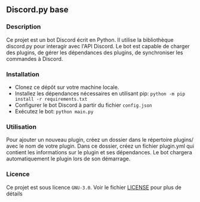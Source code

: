 ## Discord.py base
### Description
Ce projet est un bot Discord écrit en Python. Il utilise la bibliothèque discord.py pour interagir avec l'API Discord. Le bot est capable de charger des plugins, de gérer les dépendances des plugins, de synchroniser les commandes à Discord.

### Installation
- Clonez ce dépôt sur votre machine locale.
- Installez les dépendances nécessaires en utilisant pip: `python -m pip install -r requirements.txt`
- Configurer le bot Discord à partir du fichier `config.json`
- Exécutez le bot: `python main.py`

### Utilisation
Pour ajouter un nouveau plugin, créez un dossier dans le répertoire plugins/ avec le nom de votre plugin. Dans ce dossier, créez un fichier plugin.yml qui contient les informations sur le plugin et ses dépendances. Le bot chargera automatiquement le plugin lors de son démarrage.

### Licence
Ce projet est sous licence `GNU-3.0`. Voir le fichier [LICENSE](/LICENSE) pour plus de détails
